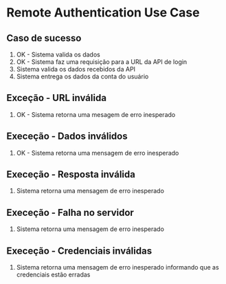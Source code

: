 # Remote Authentication Use Case

## Caso de sucesso
1. OK - Sistema valida os dados
2. OK - Sistema faz uma requisição para a URL da API de login
3. Sistema valida os dados recebidos da API
4. Sistema entrega os dados da conta do usuário

## Exceção - URL inválida
1. OK - Sistema retorna uma mesagem de erro inesperado

## Execeção - Dados inválidos
1. OK - Sistema retorna uma mensagem de erro inesperado

## Execeção - Resposta inválida
1. Sistema retorna uma mensagem de erro inesperado

## Execeção - Falha no servidor
1. Sistema retorna uma mensagem de erro inesperado

## Execeção - Credenciais inválidas
1. Sistema retorna uma mensagem de erro inesperado informando que as credenciais estão erradas